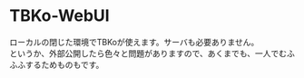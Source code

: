 # TBKo-WebUI
ローカルの閉じた環境でTBKoが使えます。サーバも必要ありません。    
というか、外部公開したら色々と問題がありますので、あくまでも、一人でむふふふするためものもです。
